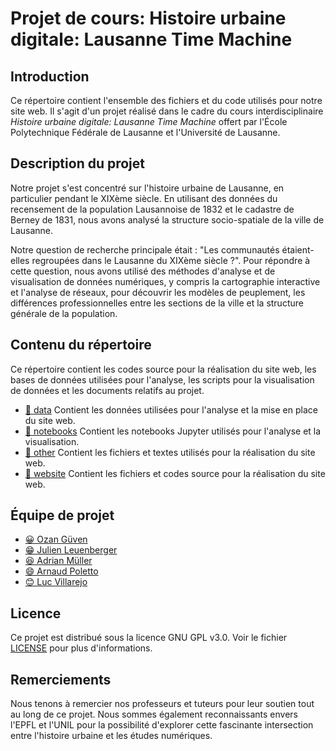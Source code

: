 # Projet de cours: Histoire urbaine digitale: Lausanne Time Machine

## Introduction

Ce répertoire contient l'ensemble des fichiers et du code utilisés pour notre site web. Il s'agit d'un projet réalisé dans le cadre du cours interdisciplinaire _Histoire urbaine digitale: Lausanne Time Machine_ offert par l'École Polytechnique Fédérale de Lausanne et l'Université de Lausanne.

## Description du projet

Notre projet s'est concentré sur l'histoire urbaine de Lausanne, en particulier pendant le XIXème siècle. En utilisant des données du recensement de la population Lausannoise de 1832 et le cadastre de Berney de 1831, nous avons analysé la structure socio-spatiale de la ville de Lausanne.

Notre question de recherche principale était : "Les communautés étaient-elles regroupées dans le Lausanne du XIXème siècle ?". Pour répondre à cette question, nous avons utilisé des méthodes d'analyse et de visualisation de données numériques, y compris la cartographie interactive et l'analyse de réseaux, pour découvrir les modèles de peuplement, les différences professionnelles entre les sections de la ville et la structure générale de la population.

## Contenu du répertoire

Ce répertoire contient les codes source pour la réalisation du site web, les bases de données utilisées pour l'analyse, les scripts pour la visualisation de données et les documents relatifs au projet.

- [📁 data](/data) Contient les données utilisées pour l'analyse et la mise en place du site web.
- [📁 notebooks](/notebooks) Contient les notebooks Jupyter utilisés pour l'analyse et la visualisation.
- [📁 other](/other) Contient les fichiers et textes utilisés pour la réalisation du site web.
- [📁 website](/website) Contient les fichiers et codes source pour la réalisation du site web.

## Équipe de projet

- [😀 Ozan Güven](https://github.com/ozan-guven)
- [😁 Julien Leuenberger](https://github.com/SoleilVermeil)
- [😆 Adrian Müller](https://github.com/admuel)
- [😄 Arnaud Poletto](https://github.com/ArnaudPoletto)
- [😊 Luc Villarejo](https://github.com/Lucky1805)

## Licence

Ce projet est distribué sous la licence GNU GPL v3.0. Voir le fichier [LICENSE](/LICENSE) pour plus d'informations. 

## Remerciements

Nous tenons à remercier nos professeurs et tuteurs pour leur soutien tout au long de ce projet. Nous sommes également reconnaissants envers l'EPFL et l'UNIL pour la possibilité d'explorer cette fascinante intersection entre l'histoire urbaine et les études numériques.

